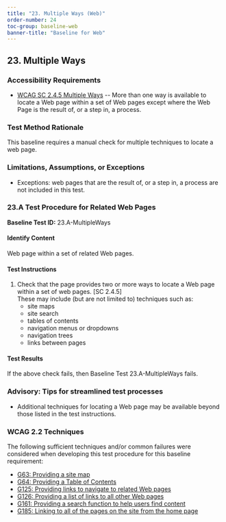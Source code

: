 ```yaml
---
title: "23. Multiple Ways (Web)"
order-number: 24
toc-group: baseline-web
banner-title: "Baseline for Web"
---
```

## 23. Multiple Ways

### Accessibility Requirements

-   [WCAG SC 2.4.5 Multiple Ways](https://www.w3.org/WAI/WCAG22/Understanding/multiple-ways) -- More than one way is available to locate a Web page within a set of Web pages except where the Web Page is the result of, or a step in, a process.

### Test Method Rationale

This baseline requires a manual check for multiple techniques to locate a web page.

### Limitations, Assumptions, or Exceptions

-   Exceptions: web pages that are the result of, or a step in, a process are not included in this test.

### 23.A Test Procedure for Related Web Pages

**Baseline Test ID:** 23.A-MultipleWays
#### Identify Content
<p id="23aIC">Web page within a set of related Web pages.</p>

#### Test Instructions
<ol id="23aTI">
    <li id="23aTI-1">Check that the page provides two or more ways to locate a Web page within a set of web pages. [SC 2.4.5]<br>
    These may include (but are not limited to) techniques such as:
        <ul>
        <li id="23aTI-1i">site maps</li>
        <li id="23aTI-1ii">site search</li>
        <li id="23aTI-1iii">tables of contents</li>
        <li id="23aTI-1iv">navigation menus or dropdowns</li>
        <li id="23aTI-1v">navigation trees</li>
        <li id="23aTI-1vi">links between pages</li>
        </ul></li>
</ol>

#### Test Results
<p id="23aTR">If the above check fails, then Baseline Test 23.A-MultipleWays fails.</p>

### Advisory: Tips for streamlined test processes

-   Additional techniques for locating a Web page may be available beyond those listed in the test instructions.

### WCAG 2.2 Techniques

The following sufficient techniques and/or common failures were considered when developing this test procedure for this baseline requirement:

-   [G63: Providing a site map](https://www.w3.org/WAI/WCAG22/Techniques/general/G63)
-   [G64: Providing a Table of Contents](https://www.w3.org/WAI/WCAG22/Techniques/general/G64)
-   [G125: Providing links to navigate to related Web pages](https://www.w3.org/WAI/WCAG22/Techniques/general/G125)
-   [G126: Providing a list of links to all other Web pages](https://www.w3.org/WAI/WCAG22/Techniques/general/G126)
-   [G161: Providing a search function to help users find content](https://www.w3.org/WAI/WCAG22/Techniques/general/G161)
-   [G185: Linking to all of the pages on the site from the home page](https://www.w3.org/WAI/WCAG22/Techniques/general/G185)

